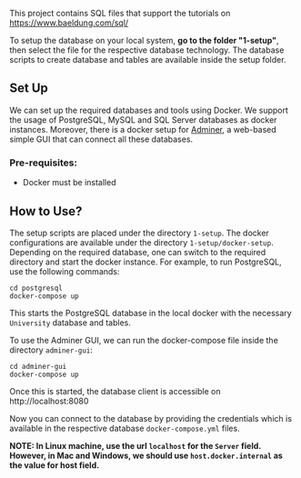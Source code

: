This project contains SQL files that support the tutorials on https://www.baeldung.com/sql/ 

To setup the database on your local system, **go to the folder "1-setup"**, then select the file for the respective database technology. The database scripts to create database and tables are available inside the setup folder.


## Set Up
We can set up the required databases and tools using Docker. We support the usage of PostgreSQL, MySQL and SQL Server databases as docker instances. Moreover, there is a docker setup for [Adminer](https://www.adminer.org/), a web-based simple GUI that can connect all these databases.

### Pre-requisites:
- Docker must be installed

## How to Use?
The setup scripts are placed under the directory `1-setup`. The docker configurations are available under the directory `1-setup/docker-setup`. Depending on the required database, one can switch to the required directory and start the docker instance. 
For example, to run PostgreSQL, use the following commands:
```
cd postgresql
docker-compose up
```
This starts the PostgreSQL database in the local docker with the necessary `University` database and tables.

To use the Adminer GUI, we can run the docker-compose file inside the directory `adminer-gui`:
```
cd adminer-gui
docker-compose up
```
Once this is started, the database client is accessible on http://localhost:8080

Now you can connect to the database by providing the credentials which is available in the respective database `docker-compose.yml` files. 

**NOTE: In Linux machine, use the url `localhost` for the `Server` field. However, in Mac and Windows, we should use `host.docker.internal` as the value for host field.**